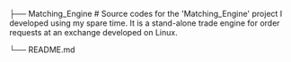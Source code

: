 ├── Matching_Engine   # Source codes for the 'Matching_Engine' project I developed using my spare time. It is a stand-alone trade engine for order requests at an exchange developed on Linux.

└── README.md
